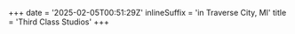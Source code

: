 +++
date = '2025-02-05T00:51:29Z'
inlineSuffix = 'in Traverse City, MI'
title = 'Third Class Studios'
+++
